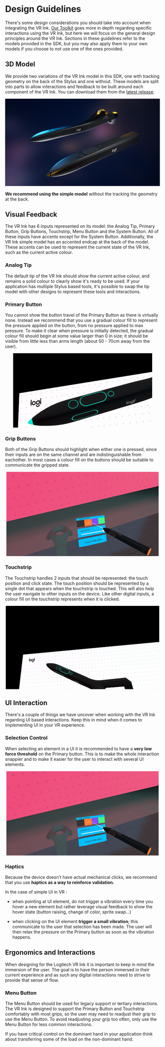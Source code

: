 # Design Guidelines

There's some design considerations you should take into account when integrating the VR Ink. [Our Toolkit](Assets/Toolkit) goes more in depth regarding specific interactions using the VR Ink, but here we will focus on the general design principles around the VR Ink. Sections in these guidelines refer to the models provided in the SDK, but you may also apply them to your own models if you choose to not use one of the ones provided.

## 3D Model

We provide two variations of the VR Ink model in this SDK, one with tracking geometry on the back of the Stylus and one without. These models are split into parts to allow interactions and feedback to be built around each component of the VR Ink. You can download them from the [latest release](https://github.com/Logitech/labs_vr_stylus_sdk/releases).

<p align="center">
<img src="../../Documentation/Images/DesignGuidelines/VRInkModels.png" width="650" alt="VR Ink models">
</p>

**We recommend using the simple model** without the tracking the geometry at the back.

## Visual Feedback

The VR Ink has 6 inputs represented on its model: the Analog Tip, Primary Button, Grip Buttons, Touchstrip, Menu Button and the System Button. All of these inputs have accents except for the System Button. Additionally, the VR Ink simple model has an accented endcap at the back of the model. These accents can be used to represent the current state of the VR Ink, such as the current active colour.

### Analog Tip

The default tip of the VR Ink should show the current active colour, and remains a solid colour to clearly show it's ready to be used. If your application has multiple Stylus based tools, it's possible to swap the tip model with other designs to represent these tools and interactions.

### Primary Button

You cannot show the button travel of the Primary Button as there is virtually none. Instead we recommend that you use a gradual colour fill to represent the pressure applied on the button, from no pressure applied to max pressure. To make it clear when pressure is initially detected, the gradual colour fill should begin at some value larger than 0 in size; it should be visible from little less than arms length (about 50 - 70cm away from the user).

<p align="center">
<img src="../../Documentation/Images/DesignGuidelines/PrimaryButtonVisualFeedback.gif"  alt="Analog Button Highlight">
</p>

### Grip Buttons

Both of the Grip Buttons should highlight when either one is pressed, since their inputs are on the same channel and are indistinguishable from eachother. In most cases a colour fill on the buttons should be suitable to communicate the gripped state.

<p align="center">
<img src="../../Documentation/Images/DesignGuidelines/ButtonVisualFeedback.gif"  alt="Button Highlight">
</p>

### Touchstrip

The Touchstrip handles 2 inputs that should be represented: the touch position and click state. The touch position should be represented by a single dot that appears when the touchstrip is touched. This will also help the user navigate to other inputs on the device. Like other digital inputs, a colour fill on the touchstrip represents when it is clicked.

<p align="center">
<img src="../../Documentation/Images/DesignGuidelines/TouchstripVisualFeedback.gif"  alt="Touchstrip Highlight">
</p>

## UI Interaction

There's a couple of things we have uncover when working with the VR Ink regarding UI based interactions. Keep this in mind when it comes to implementing UI in your VR experience.

### Selection Control

When selecting an element in a UI it is recommended to have a **very low force threshold** on the Primary button. This is to make the whole interaction snappier and to make it easier for the user to interact with several UI elements.

<p align="center">
<img src="../../Documentation/Images/DesignGuidelines/ButtonVisualFeedback.gif"  alt="Button Highlight">
</p>

### Haptics

Because the device doesn't have actual mechanical clicks, we recommend that you use **haptics as a way to reinforce validation.**

In the case of simple UI in VR :

- when pointing at UI element, do not trigger a vibration every time you hover a new element but rather leverage visual feedback to show the hover state (button raising, change of color, sprite swap...)

- when clicking on the UI element **trigger a small vibration**; this communicate to the user that selection has been made. The user will then relax the pressure on the Primary button as soon as the vibration happens.

## Ergonomics and Interactions

When designing for the Logitech VR Ink it is important to keep in mind the immersion of the user. The goal is to have the person immersed in their current experience and as such any digital interactions need to strive to provide that sense of flow.

### Menu Button

The Menu Button should be used for legacy support or tertiary interactions. The VR Ink is designed to support the Primary Button and Touchstrip comfortably with most grips, so the user may need to readjust their grip to use the Menu Button. To avoid readjusting your grip too often, only use the Menu Button for less common interactions.

If you have critical control on the dominant hand in your application think about transferring some of the load on the non-dominant hand.
